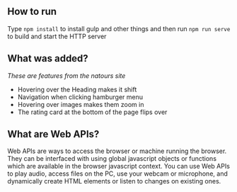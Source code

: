 ## How to run
Type `npm install` to install gulp and other things and then run `npm run serve` to build and start the HTTP server

## What was added?
*These are features from the natours site*
- Hovering over the Heading makes it shift
- Navigation when clicking hamburger menu
- Hovering over images makes them zoom in
- The rating card at the bottom of the page flips over

## What are Web APIs?
Web APIs are ways to access the browser or machine running the browser. They can be interfaced with using global javascript objects or functions which are available in the browser javascript context. You can use Web APIs to play audio, access files on the PC, use your webcam or microphone, and dynamically create HTML elements or listen to changes on existing ones.